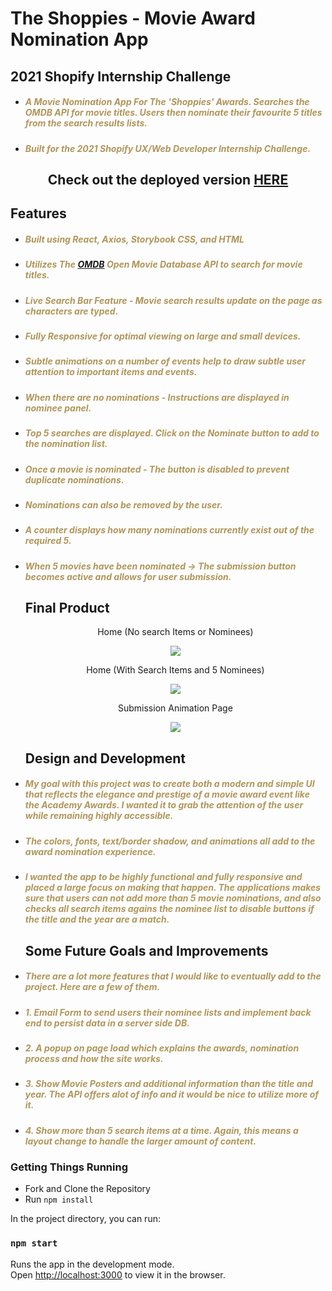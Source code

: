 # The Shoppies - Movie Award Nomination App

## 2021 Shopify Internship Challenge

- <h5 style="color: #b0965a">A Movie Nomination App For The 'Shoppies' Awards. Searches the OMDB API for movie titles. Users then nominate their favourite 5 titles from the search results lists.</h5>
- <h5 style="color: #b0965a">Built for the 2021 Shopify UX/Web Developer Internship Challenge.</h5>

<h2 style="text-align: center"> Check out the deployed version <a href="https://movie-awards-app.netlify.app/">HERE</a></h2>

## Features

- <h5 style="color: #b0965a">Built using React, Axios, Storybook CSS, and HTML</h5>
- <h5 style="color: #b0965a">Utilizes The <a href="http://www.omdbapi.com/">OMDB</a> Open Movie Database API to search for movie titles.</h5>
- <h5 style="color: #b0965a">Live Search Bar Feature - Movie search results update on the page as characters are typed.</h5>
- <h5 style="color: #b0965a">Fully Responsive for optimal viewing on large and small devices.</h5>
- <h5 style="color: #b0965a">Subtle animations on a number of events help to draw subtle user attention to important items and events.</h5>
- <h5 style="color: #b0965a">When there are no nominations - Instructions are displayed in nominee panel.</h5>
- <h5 style="color: #b0965a">Top 5 searches are displayed. Click on the Nominate button to add to the nomination list.</h5>

- <h5 style="color: #b0965a">Once a movie is nominated - The button is disabled to prevent duplicate nominations.
  </h5>
- <h5 style="color: #b0965a">Nominations can also be removed by the user.
  </h5>
- <h5 style="color: #b0965a">A counter displays how many nominations currently exist out of the required 5.
  </h5>
- <h5 style="color: #b0965a">When 5 movies have been nominated -> The submission button becomes active and allows for user submission. 
    </h5>

  ## Final Product

    <p align='center'>Home (No search Items or Nominees)</p>
    <p align="center">
      <img src="https://github.com/skendanavian/shopify-intern-challenge-2021/blob/main/docs/home.png?raw=true" >
    
    </p>
  </p>
    <p align='center'>Home (With Search Items and  5 Nominees)</p>
     <p align="center">
      <img src="https://github.com/skendanavian/shopify-intern-challenge-2021/blob/main/docs/homeSearch.png?raw=true" >
    
    </p>

  </p>
    <p align='center'>Submission Animation Page</p>
    <p align="center">
      <img src="https://github.com/skendanavian/shopify-intern-challenge-2021/blob/main/docs/submission.png?raw=true" >
     
    </p>
  </p>

  ## Design and Development

- <h5 style="color: #b0965a">My goal with this project was to create both a modern and simple UI that reflects the elegance and prestige of a movie award event like the Academy Awards. I wanted it to grab the attention of the user while remaining highly accessible.</h5>

- <h5 style="color: #b0965a">The colors, fonts, text/border shadow, and animations all add to the award nomination experience.</h5>

- <h5 style="color: #b0965a">I wanted the app to be highly functional and fully responsive and placed a large focus on making that happen. The applications makes sure that users can not add more than 5 movie nominations, and also checks all search items agains the nominee list to disable buttons if the title and the year are a match.</h5>

  ## Some Future Goals and Improvements

- <h5 style="color: #b0965a">There are a lot more features that I would like to eventually add to the project. Here are a few of them.</h5>

- <h5 style="color: #b0965a">1. Email Form to send users their nominee lists and implement back end to persist data in a server side DB.</h5>
- <h5 style="color: #b0965a">2. A popup on page load which explains the awards, nomination process and how the site works.</h5>
- <h5 style="color: #b0965a">3. Show Movie Posters and additional information than the title and year. The API offers alot of info and it would be nice to utilize more of it. </h5>
- <h5 style="color: #b0965a">4. Show more than 5 search items at a time. Again, this means a layout change to handle the larger amount of content. </h5>

### Getting Things Running

- Fork and Clone the Repository
- Run <code>npm install</code>

In the project directory, you can run:

### `npm start`

Runs the app in the development mode.\
Open [http://localhost:3000](http://localhost:3000) to view it in the browser.
